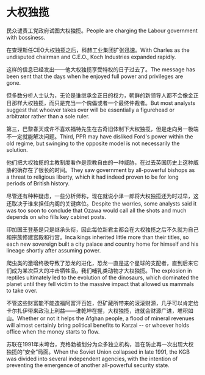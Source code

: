 # 大权独揽

<p><span class="chinese">民众谴责工党政府试图大权独揽。</span><span class="english">People are charging the Labour government with bossiness.</span></p>

<p><span class="chinese">在查理斯任CEO大权独揽之后，科赫工业集团扩张迅速。</span><span class="english">With Charles as the undisputed chairman and C.E.O., Koch Industries expanded rapidly.</span></p>

<p><span class="chinese">这样的信息已经发出——他大权独揽享受特权的日子过去了。</span><span class="english">The message has been sent that the days when he enjoyed full power and privileges are gone.</span></p>

<p><span class="chinese">但多数分析人士认为，无论是谁继承金正日的权力，朝鲜的新领导人都不会像金正日那样大权独揽，而只是充当一个傀儡或者一个最终仲裁者。</span><span class="english">But most analysts suggest that whoever takes over will be essentially a figurehead or arbitrator rather than a sole ruler.</span></p>

<p><span class="chinese">第三，巴黎春天或许不喜欢福特先生在古奇旧体制下大权独揽，但是走向另一极端不一定就能解决问题。</span><span class="english">Third, PPR may have disliked Ford's power within the old regime, but swinging to the opposite model is not necessarily the solution.</span></p>

<p><span class="chinese">他们把大权独揽的主教制度看作是宗教自由的一种威胁，在过去英国历史上这种威胁的确存在了很长的时间。</span><span class="english">They saw government by all-powerful bishops as a threat to religious liberty, which it had indeed proven to be for long periods of British history.</span></p>

<p><span class="chinese">尽管还有种种疑虑，一些分析师称，现在就说小泽一郎将大权独揽还为时过早，这还取决于谁来担任内阁的关键席位。</span><span class="english">Despite the worries, some analysts said it was too soon to conclude that Ozawa would call all the shots and much depends on who fills key cabinet posts.</span></p>

<p><span class="chinese">印加国王登基是只是继承头衔，因此每位新君主都会在大权独揽之后不久就为自己和宗族修建宫殿和行宫。</span><span class="english">Inca kings inherited little more than their titles, so each new sovereign built a city palace and country home for himself and his lineage shortly after assuming power.</span></p>

<p><span class="chinese">爬虫类的激增终极导致了恐龙的进化，恐龙一直是这个星球的支配者，直到后来它们成为某次巨大的冲击牺牲品，我们哺乳类动物才大权独揽。</span><span class="english">The explosion in reptiles ultimately led to the evolution of the dinosaurs, which dominated the planet until they fell victim to the massive impact that allowed us mammals to take over.</span></p>

<p><span class="chinese">不管这些财富能不能造福阿富汗百姓，但矿藏所带来的滚滚财源，几乎可以肯定给卡尔扎伊带来政治上利益——谁乾坤在握，大权独揽，谁就会财源广进，堆积如山。</span><span class="english">Whether or not it helps the Afghan people, a flood of mineral revenues will almost certainly bring political benefits to Karzai -- or whoever holds office when the money starts to flow.</span></p>

<p><span class="chinese">苏联在1991年末垮台，克格勃被划分为众多独立机构，旨在防止再一次出现大权独揽的“安全”局面。</span><span class="english">When the Soviet Union collapsed in late 1991, the KGB was divided into several independent agencies, with the intention of preventing the emergence of another all-powerful security state.</span></p>

